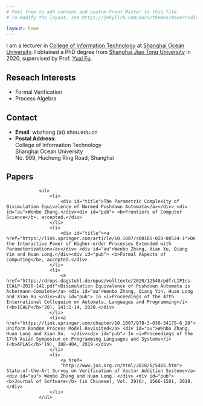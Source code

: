 ```yaml
---
# Feel free to add content and custom Front Matter to this file.
# To modify the layout, see https://jekyllrb.com/docs/themes/#overriding-theme-defaults

layout: home
---
```


I am a lecturer in [College of Information Technology][college-shou] at [Shanghai Ocean University][shou].
I obtained a PhD degree from [Shanghai Jiao Tong University][sjtu] in 2020, supervised by Prof. [Yuxi Fu][yuxi].

<h2>Reseach Interests </h2>
				<ul>
					<li>Formal Verification
					</li>
					<li>Process Algebra 
					</li>
				</ul>
<h2>Contact </h2>
				<ul>
					<li><b>Email</b>: wbzhang (at) shou.edu.cn<br> 
					</li>
					<li><b>Postal Address</b>: <br>College of Information Technology <br> Shanghai Ocean University <br> No. 999, Hucheng Ring Road, Shanghai <br> 
					</li>
				</ul>
<h2>Papers </h2>
				
				<ul>
					<li>
						<div id="title">The Parametric Complexity of Bisimulation Equivalence of Normed Pushdown Automata</a></div> <div id="au">Wenbo Zhang.</div><div id="pub"> <b>Frontiers of Computer Science</b>, accepted.</div>	       
					</li>
					<li>
						<div id="title"><a href="https://link.springer.com/article/10.1007/s00165-020-00524-1">On the Interactive Power of Higher-order Processes Extended with Parameterization</a></div> <div id="au">Wenbo Zhang, Xian Xu, Qiang Yin and Huan Long.</div><div id="pub"> <b>Formal Aspects of Computing</b>, accepted.</div>	       
					</li>
					<li>
						<a href="https://drops.dagstuhl.de/opus/volltexte/2020/12548/pdf/LIPIcs-ICALP-2020-141.pdf">Bisimulation Equivalence of Pushdown Automata is Ackermann-Complete</a> <div id="au">Wenbo Zhang, Qiang Yin, Huan Long and Xian Xu.</div><div id="pub"> In <i>Proceedings of the 47th International Colloquium on Automata, Languages and Programming</i> (<b>ICALP</b>'20), 141:1-14, 2020.</div>	       
					</li>
					<li><a href="https://link.springer.com/chapter/10.1007/978-3-030-34175-6_20"> Uniform Random Process Model Revisited</a> <div id="au">Wenbo Zhang, Huan Long and Xian Xu.  </div><div id="pub"> In <i>Proceedings of the 17th Asian Symposium on Programming Languages and Systems</i> (<b>APLAS</b>'19), 388-404, 2019.</div>
					</li>
					<li>
						<a href=
						"http://www.jos.org.cn/html/2018/6/5465.htm"> State-of-the-Art Survey on Verification of Vector Addition Systems</a><div id="au"> Wenbo Zhang and Huan Long. </div> <div id="pub"> <b>Journal of Software</b> (in Chinese), Vol. 29(6), 1566-1581, 2018.</div>
					</li>
				</ul>

[college-shou]:https://xxxy.shou.edu.cn
[shou]: https://www.shou.edu.cn
[sjtu]: https://www.sjtu.edu.cn/
[yuxi]: http://basics.sjtu.edu.cn/~yuxi/
